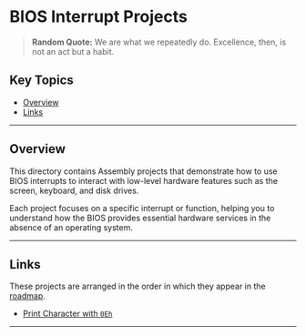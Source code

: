 # BIOS Interrupt Projects

> **Random Quote:** We are what we repeatedly do. Excellence, then, is not an act but a habit.

## Key Topics

+ [Overview](#overview)
+ [Links](#links)

---

## Overview

This directory contains Assembly projects that demonstrate how to use BIOS interrupts to interact with low-level hardware features such as the screen, keyboard, and disk drives.

Each project focuses on a specific interrupt or function, helping you to understand how the BIOS provides essential hardware services in the absence of an operating system.

---

## Links

These projects are arranged in the order in which they appear in the [roadmap](../roadmap/README.md).

+ [Print Character with `0Eh`](./project001)

---
